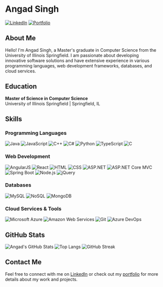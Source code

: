 # Angad Singh

[![LinkedIn](https://img.shields.io/badge/LinkedIn-Connect-blue)](https://www.linkedin.com/in/angads554)
[![Portfolio](https://img.shields.io/badge/Portfolio-Visit-brightgreen)](https://portfolio-angad-singhs-projects-5517d04d.vercel.app)

## About Me

Hello! I'm Angad Singh, a Master's graduate in Computer Science from the University of Illinois Springfield. I am passionate about developing innovative software solutions and have extensive experience in various programming languages, web development frameworks, databases, and cloud services.

## Education

**Master of Science in Computer Science**  
University of Illinois Springfield | Springfield, IL

## Skills

### Programming Languages
![Java](https://img.shields.io/badge/Java-ED8B00?style=for-the-badge&logo=java&logoColor=white)
![JavaScript](https://img.shields.io/badge/JavaScript-F7DF1E?style=for-the-badge&logo=javascript&logoColor=black)
![C++](https://img.shields.io/badge/C++-00599C?style=for-the-badge&logo=cplusplus&logoColor=white)
![C#](https://img.shields.io/badge/C%23-239120?style=for-the-badge&logo=csharp&logoColor=white)
![Python](https://img.shields.io/badge/Python-3776AB?style=for-the-badge&logo=python&logoColor=white)
![TypeScript](https://img.shields.io/badge/TypeScript-007ACC?style=for-the-badge&logo=typescript&logoColor=white)
![C](https://img.shields.io/badge/C-A8B9CC?style=for-the-badge&logo=c&logoColor=white)

### Web Development
![AngularJS](https://img.shields.io/badge/AngularJS-E23237?style=for-the-badge&logo=angularjs&logoColor=white)
![React](https://img.shields.io/badge/React-20232A?style=for-the-badge&logo=react&logoColor=61DAFB)
![HTML](https://img.shields.io/badge/HTML-E34F26?style=for-the-badge&logo=html5&logoColor=white)
![CSS](https://img.shields.io/badge/CSS-1572B6?style=for-the-badge&logo=css3&logoColor=white)
![ASP.NET](https://img.shields.io/badge/ASP.NET-512BD4?style=for-the-badge&logo=dotnet&logoColor=white)
![ASP.NET Core MVC](https://img.shields.io/badge/ASP.NET_Core_MVC-512BD4?style=for-the-badge&logo=dotnet&logoColor=white)
![Spring Boot](https://img.shields.io/badge/Spring_Boot-6DB33F?style=for-the-badge&logo=springboot&logoColor=white)
![Node.js](https://img.shields.io/badge/Node.js-43853D?style=for-the-badge&logo=node-dot-js&logoColor=white)
![jQuery](https://img.shields.io/badge/jQuery-0769AD?style=for-the-badge&logo=jquery&logoColor=white)

### Databases
![MySQL](https://img.shields.io/badge/MySQL-4479A1?style=for-the-badge&logo=mysql&logoColor=white)
![NoSQL](https://img.shields.io/badge/NoSQL-E34F26?style=for-the-badge&logo=nosql&logoColor=white)
![MongoDB](https://img.shields.io/badge/MongoDB-47A248?style=for-the-badge&logo=mongodb&logoColor=white)

### Cloud Services & Tools
![Microsoft Azure](https://img.shields.io/badge/Microsoft_Azure-0078D4?style=for-the-badge&logo=microsoft-azure&logoColor=white)
![Amazon Web Services](https://img.shields.io/badge/Amazon_AWS-232F3E?style=for-the-badge&logo=amazon-aws&logoColor=white)
![Git](https://img.shields.io/badge/Git-F05032?style=for-the-badge&logo=git&logoColor=white)
![Azure DevOps](https://img.shields.io/badge/Azure_DevOps-0078D7?style=for-the-badge&logo=azure-devops&logoColor=white)

## GitHub Stats

![Angad's GitHub Stats](https://github-readme-stats.vercel.app/api?username=angads554&show_icons=true&theme=radical)
![Top Langs](https://github-readme-stats.vercel.app/api/top-langs/?username=angads554&layout=compact&theme=radical)
![GitHub Streak](https://github-readme-streak-stats.herokuapp.com/?user=angads554&theme=radical)

## Contact Me

Feel free to connect with me on [LinkedIn](https://www.linkedin.com/in/angads554) or check out my [portfolio](https://portfolio-angad-singhs-projects-5517d04d.vercel.app) for more details about my work and projects.
